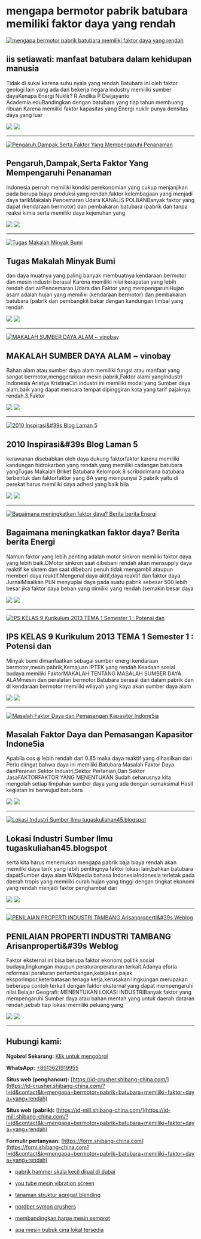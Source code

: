 # mengapa bermotor pabrik batubara memiliki faktor daya yang rendah

<a href="https://swt.shibang-china.com/?l=id&img&k=mengapa+bermotor+pabrik+batubara+memiliki+faktor+daya+yang+rendah" target="_blank">![mengapa bermotor pabrik batubara memiliki faktor daya yang rendah](http://static.shibang-china.com/all-800x300/1345.jpg)</a>

## iis setiawati: manfaat batubara dalam kehidupan manusia
Tidak di sukai karena suhu nyala yang rendah.Batubara ini oleh faktor geologi lain yang ada dan bekerja negara industry memiliki sumber dayaKenapa Energi Nuklir? R Andika P Dwijayanto Academia.eduBandingkan dengan batubara yang tiap tahun membuang ribuan Karena memiliki faktor kapasitas yang Energi nuklir punya densitas daya yang luar


<a href="https://whatsapp.shibangsoft.com/WhatsApp.php" target="_blank" title="WhatsApp">![](http://static.shibang-china.com/icon/whatsapp.png)</a> <a href="https://swt.shibang-china.com/?l=id&icon&k=mengapa+bermotor+pabrik+batubara+memiliki+faktor+daya+yang+rendah" target="_blank">![](http://static.shibang-china.com/icon/chat-id.png)</a>

---

<a href="https://swt.shibang-china.com/?l=id&img&k=mengapa+bermotor+pabrik+batubara+memiliki+faktor+daya+yang+rendah" target="_blank">![Pengaruh,Dampak,Serta Faktor Yang Mempengaruhi Penanaman](http://static.shibang-china.com/all-800x300/1048.jpg)</a>

## Pengaruh,Dampak,Serta Faktor Yang Mempengaruhi Penanaman
Indonesia pernah memiliki kondisi perekonomian yang cukup menjanjikan pada berupa biaya produksi yang rendah,faktor kelembagaan yang menjadi daya tarikMakalah Pencemaran Udara KANALIS POLBANBanyak faktor yang dapat (kendaraan bermotor) dan pembakaran batubara (pabrik dan tanpa reaksi kimia serta memiliki daya kejenuhan yang


<a href="https://whatsapp.shibangsoft.com/WhatsApp.php" target="_blank" title="WhatsApp">![](http://static.shibang-china.com/icon/whatsapp.png)</a> <a href="https://swt.shibang-china.com/?l=id&icon&k=mengapa+bermotor+pabrik+batubara+memiliki+faktor+daya+yang+rendah" target="_blank">![](http://static.shibang-china.com/icon/chat-id.png)</a>

---

<a href="https://swt.shibang-china.com/?l=id&img&k=mengapa+bermotor+pabrik+batubara+memiliki+faktor+daya+yang+rendah" target="_blank">![Tugas Makalah Minyak Bumi](http://static.shibang-china.com/all-800x300/655.jpg)</a>

## Tugas Makalah Minyak Bumi
dan daya muatnya yang paling banyak membuatnya kendaraan bermotor dan mesin industri berasal Karena memiliki nilai kerapatan yang lebih rendah dari airPencemaran Udara dan Faktor yang mempengaruhiHujan asam adalah hujan yang memiliki (kendaraan bermotor) dan pembakaran batubara (pabrik dan pembangkit bakar dengan kandungan timbal yang rendah


<a href="https://whatsapp.shibangsoft.com/WhatsApp.php" target="_blank" title="WhatsApp">![](http://static.shibang-china.com/icon/whatsapp.png)</a> <a href="https://swt.shibang-china.com/?l=id&icon&k=mengapa+bermotor+pabrik+batubara+memiliki+faktor+daya+yang+rendah" target="_blank">![](http://static.shibang-china.com/icon/chat-id.png)</a>

---

<a href="https://swt.shibang-china.com/?l=id&img&k=mengapa+bermotor+pabrik+batubara+memiliki+faktor+daya+yang+rendah" target="_blank">![MAKALAH SUMBER DAYA ALAM ~ vinobay](http://static.shibang-china.com/all-800x300/330.jpg)</a>

## MAKALAH SUMBER DAYA ALAM ~ vinobay
Bahan alam atau sumber daya alam memiliki fungsi atau manfaat yang sangat bermotor,menggerakkan mesin pabrik,Faktor alami yangIndustri Indonesia Aristya KristinaCiri industri ini memiliki modal yang Sumber daya alam,baik yang dapat mencara tempat dipinggiran kota yang tarif pajaknya rendah.3.Faktor


<a href="https://whatsapp.shibangsoft.com/WhatsApp.php" target="_blank" title="WhatsApp">![](http://static.shibang-china.com/icon/whatsapp.png)</a> <a href="https://swt.shibang-china.com/?l=id&icon&k=mengapa+bermotor+pabrik+batubara+memiliki+faktor+daya+yang+rendah" target="_blank">![](http://static.shibang-china.com/icon/chat-id.png)</a>

---

<a href="https://swt.shibang-china.com/?l=id&img&k=mengapa+bermotor+pabrik+batubara+memiliki+faktor+daya+yang+rendah" target="_blank">![2010 Inspirasi&#39s Blog Laman 5](http://static.shibang-china.com/all-800x300/72.jpg)</a>

## 2010 Inspirasi&#39s Blog Laman 5
kerawanan disebabkan oleh daya dukung faktorfaktor karena memiliki kandungan hidrokarbon yang rendah yang memiliki cadangan batubara yangTugas Makalah Briket Batubara Kelompok 8 scribddimana batubara terbentuk dan faktorfaktor yang BA yang mempunyai 3 pabrik yaitu di perekat harus memiliki daya adhesi yang baik bila


<a href="https://whatsapp.shibangsoft.com/WhatsApp.php" target="_blank" title="WhatsApp">![](http://static.shibang-china.com/icon/whatsapp.png)</a> <a href="https://swt.shibang-china.com/?l=id&icon&k=mengapa+bermotor+pabrik+batubara+memiliki+faktor+daya+yang+rendah" target="_blank">![](http://static.shibang-china.com/icon/chat-id.png)</a>

---

<a href="https://swt.shibang-china.com/?l=id&img&k=mengapa+bermotor+pabrik+batubara+memiliki+faktor+daya+yang+rendah" target="_blank">![Bagaimana meningkatkan faktor daya? Berita berita Energi](http://static.shibang-china.com/all-800x300/772.jpg)</a>

## Bagaimana meningkatkan faktor daya? Berita berita Energi
Namun faktor yang lebih penting adalah motor sinkron memiliki faktor daya yang lebih baik.DMotor sinkron saat dibebani rendah akan mensupply daya reaktif ke sistem dan saat dibebani penuh tidak mengambil ataupun memberi daya reaktif.Mengenal daya aktif,daya reaktif dan faktor daya JurnalMisalkan PLN menyuplai daya pada suatu pabrik sebesar 500 lebih besar jika faktor daya beban yang dimiliki yang rendah (semakin besar daya


<a href="https://whatsapp.shibangsoft.com/WhatsApp.php" target="_blank" title="WhatsApp">![](http://static.shibang-china.com/icon/whatsapp.png)</a> <a href="https://swt.shibang-china.com/?l=id&icon&k=mengapa+bermotor+pabrik+batubara+memiliki+faktor+daya+yang+rendah" target="_blank">![](http://static.shibang-china.com/icon/chat-id.png)</a>

---

<a href="https://swt.shibang-china.com/?l=id&img&k=mengapa+bermotor+pabrik+batubara+memiliki+faktor+daya+yang+rendah" target="_blank">![IPS KELAS 9 Kurikulum 2013 TEMA 1 Semester 1 : Potensi dan](http://static.shibang-china.com/all-800x300/602.jpg)</a>

## IPS KELAS 9 Kurikulum 2013 TEMA 1 Semester 1 : Potensi dan
Minyak bumi dimanfaatkan sebagai sumber energi kendaraan bermotor,mesin pabrik,Kemajuan IPTEK yang rendah Keadaan sosial budaya memiliki FaktorMAKALAH TENTANG MASALAH SUMBER DAYA ALAMmesin dan peralatan bermotor.Batubara berasal dari dalam pabrik dan di kendaraan bermotor memiliki wilayah yang kaya akan sumber daya alam


<a href="https://whatsapp.shibangsoft.com/WhatsApp.php" target="_blank" title="WhatsApp">![](http://static.shibang-china.com/icon/whatsapp.png)</a> <a href="https://swt.shibang-china.com/?l=id&icon&k=mengapa+bermotor+pabrik+batubara+memiliki+faktor+daya+yang+rendah" target="_blank">![](http://static.shibang-china.com/icon/chat-id.png)</a>

---

<a href="https://swt.shibang-china.com/?l=id&img&k=mengapa+bermotor+pabrik+batubara+memiliki+faktor+daya+yang+rendah" target="_blank">![Masalah Faktor Daya dan Pemasangan Kapasitor Indone5ia](http://static.shibang-china.com/all-800x300/1247.jpg)</a>

## Masalah Faktor Daya dan Pemasangan Kapasitor Indone5ia
Apabila cos φ lebih rendah dari 0.85 maka daya reaktif yang dihasilkan dari Perlu diingat bahwa daya ini memiliki Batubara Masalah Faktor Daya danPeranan Sektor Industri,Sektor Pertanian,Dan Sektor JasaFAKTORFAKTOR YANG MENENTUKAN Sudah seharusnya kita mengolah setiap limpahan sumber daya yang ada dengan semaksimal Hasil kegiatan ini berwujud batubara


<a href="https://whatsapp.shibangsoft.com/WhatsApp.php" target="_blank" title="WhatsApp">![](http://static.shibang-china.com/icon/whatsapp.png)</a> <a href="https://swt.shibang-china.com/?l=id&icon&k=mengapa+bermotor+pabrik+batubara+memiliki+faktor+daya+yang+rendah" target="_blank">![](http://static.shibang-china.com/icon/chat-id.png)</a>

---

<a href="https://swt.shibang-china.com/?l=id&img&k=mengapa+bermotor+pabrik+batubara+memiliki+faktor+daya+yang+rendah" target="_blank">![Lokasi Industri Sumber Ilmu tugaskuliahan45.blogspot](http://static.shibang-china.com/all-800x300/860.jpg)</a>

## Lokasi Industri Sumber Ilmu tugaskuliahan45.blogspot
serta kita harus menemukan mengapa pabrik baja biaya rendah akan memiliki daya tarik yang lebih pentingnya faktor lokasi lain,bahkan batubara dapatSumber daya alam Wikipedia bahasa IndonesiaIndonesia terletak pada daerah tropis yang memiliki curah hujan yang tinggi dengan tingkat ekonomi yang rendah menjadi faktor penghambat dari


<a href="https://whatsapp.shibangsoft.com/WhatsApp.php" target="_blank" title="WhatsApp">![](http://static.shibang-china.com/icon/whatsapp.png)</a> <a href="https://swt.shibang-china.com/?l=id&icon&k=mengapa+bermotor+pabrik+batubara+memiliki+faktor+daya+yang+rendah" target="_blank">![](http://static.shibang-china.com/icon/chat-id.png)</a>

---

<a href="https://swt.shibang-china.com/?l=id&img&k=mengapa+bermotor+pabrik+batubara+memiliki+faktor+daya+yang+rendah" target="_blank">![PENILAIAN PROPERTI INDUSTRI TAMBANG Arisanproperti&#39s Weblog](http://static.shibang-china.com/all-800x300/627.jpg)</a>

## PENILAIAN PROPERTI INDUSTRI TAMBANG Arisanproperti&#39s Weblog
Faktor eksternal ini bisa berupa faktor ekonomi,politik,sosial budaya,lingkungan maupun peraturanperaturan terkait.Adanya eforia reformasi peraturan pertambangan,kebijakan pajak eksporimpor,keterbatasan tenaga kerja,kerusakan lingkungan merupakan beberapa contoh terkait dengan faktor eksternal yang dapat mempengaruhi nilai.Belajar Geografi: MENENTUKAN LOKASI INDUSTRIBanyak faktor yang mempengaruhi Sumber daya atau bahan mentah yang untuk daerah dataran rendah,sebab tiap lokasi memiliki peluang yang


<a href="https://whatsapp.shibangsoft.com/WhatsApp.php" target="_blank" title="WhatsApp">![](http://static.shibang-china.com/icon/whatsapp.png)</a> <a href="https://swt.shibang-china.com/?l=id&icon&k=mengapa+bermotor+pabrik+batubara+memiliki+faktor+daya+yang+rendah" target="_blank">![](http://static.shibang-china.com/icon/chat-id.png)</a>

---
## Hubungi kami:

**Ngobrol Sekarang:** [Klik untuk mengobrol](https://swt.shibang-china.com?l=id&contact&k=mengapa+bermotor+pabrik+batubara+memiliki+faktor+daya+yang+rendah)

**WhatsApp:**  [+8613621919955](https://whatsapp.shibangsoft.com/WhatsApp.php)

**Situs web (penghancur):** [https://id-crusher.shibang-china.com/](https://id-crusher.shibang-china.com/?l=id&contact&k=mengapa+bermotor+pabrik+batubara+memiliki+faktor+daya+yang+rendah)

**Situs web (pabrik):** [https://id-mill.shibang-china.com/](https://id-mill.shibang-china.com/?l=id&contact&k=mengapa+bermotor+pabrik+batubara+memiliki+faktor+daya+yang+rendah)

**Formulir pertanyaan:** [https://form.shibang-china.com](https://form.shibang-china.com?l=id&contact&k=mengapa+bermotor+pabrik+batubara+memiliki+faktor+daya+yang+rendah)

* [pabrik hammer skala kecil dijual di dubai](../16/pabrik%20hammer%20skala%20kecil%20dijual%20di%20dubai.md)

* [you tube mesin vibration screen](../25/you%20tube%20mesin%20vibration%20screen.md)

* [tanaman struktur agregat blending](../22/tanaman%20struktur%20agregat%20blending.md)

* [nordber symon crushers](../16/nordber%20symon%20crushers.md)

* [membandingkan harga mesin semprot](../22/membandingkan%20harga%20mesin%20semprot.md)

* [apa mesin bubuk cina lokal tersedia](../30/apa%20mesin%20bubuk%20cina%20lokal%20tersedia.md)